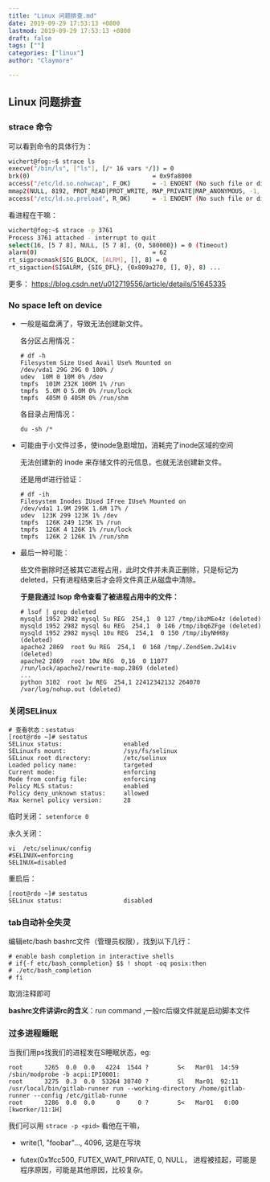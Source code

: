 ```yaml
---
title: "Linux 问题排查.md"
date: 2019-09-29 17:53:13 +0800
lastmod: 2019-09-29 17:53:13 +0800
draft: false
tags: [""]
categories: ["linux"]
author: "Claymore"

---
```



## Linux 问题排查 

### strace 命令

可以看到命令的具体行为：

```sh
wichert@fog:~$ strace ls
execve("/bin/ls", ["ls"], [/* 16 vars */]) = 0
brk(0)                                  = 0x9fa8000
access("/etc/ld.so.nohwcap", F_OK)      = -1 ENOENT (No such file or directory)
mmap2(NULL, 8192, PROT_READ|PROT_WRITE, MAP_PRIVATE|MAP_ANONYMOUS, -1, 0) = 0xb7f0a000
access("/etc/ld.so.preload", R_OK)      = -1 ENOENT (No such file or directory)
```

看进程在干嘛：

```sh
wichert@fog:~$ strace -p 3761
Process 3761 attached - interrupt to quit
select(16, [5 7 8], NULL, [5 7 8], {0, 580000}) = 0 (Timeout)
alarm(0)                                = 62
rt_sigprocmask(SIG_BLOCK, [ALRM], [], 8) = 0
rt_sigaction(SIGALRM, {SIG_DFL}, {0x809a270, [], 0}, 8) ...
```

更多： https://blog.csdn.net/u012719556/article/details/51645335



### No space left on device

* 一般是磁盘满了，导致无法创建新文件。

  各分区占用情况： 

  ```
  # df -h
  Filesystem Size Used Avail Use% Mounted on
  /dev/vda1 29G 29G 0 100% /
  udev  10M 0 10M 0% /dev
  tmpfs  101M 232K 100M 1% /run
  tmpfs  5.0M 0 5.0M 0% /run/lock
  tmpfs  405M 0 405M 0% /run/shm
  ```

  各目录占用情况：

  `du -sh /*`

* 可能由于小文件过多，使inode急剧增加，消耗完了inode区域的空间

  无法创建新的 inode 来存储文件的元信息，也就无法创建新文件。

  还是用df进行验证：

  ```
  # df -ih
  Filesystem Inodes IUsed IFree IUse% Mounted on
  /dev/vda1 1.9M 299K 1.6M 17% /
  udev  123K 299 123K 1% /dev
  tmpfs  126K 249 125K 1% /run
  tmpfs  126K 4 126K 1% /run/lock
  tmpfs  126K 2 126K 1% /run/shm
  ```

* 最后一种可能： 

  些文件删除时还被其它进程占用，此时文件并未真正删除，只是标记为 deleted，只有进程结束后才会将文件真正从磁盘中清除。

  **于是我通过 lsop 命令查看了被进程占用中的文件：**

  ```
  # lsof | grep deleted
  mysqld 1952 2982 mysql 5u REG  254,1  0 127 /tmp/ibzMEe4z (deleted)
  mysqld 1952 2982 mysql 6u REG  254,1  0 146 /tmp/ibq6ZFge (deleted)
  mysqld 1952 2982 mysql 10u REG  254,1  0 150 /tmp/ibyNHH8y (deleted)
  apache2 2869  root 9u REG  254,1  0 168 /tmp/.ZendSem.2w14iv (deleted)
  apache2 2869  root 10w REG  0,16  0 11077 /run/lock/apache2/rewrite-map.2869 (deleted)
  ...
  python 3102  root 1w REG  254,1 22412342132 264070 /var/log/nohup.out (deleted)
  ```



### 关闭SELinux

```shell
# 查看状态：sestatus
[root@rdo ~]# sestatus  
SELinux status:                 enabled  
SELinuxfs mount:                /sys/fs/selinux  
SELinux root directory:         /etc/selinux  
Loaded policy name:             targeted  
Current mode:                   enforcing  
Mode from config file:          enforcing  
Policy MLS status:              enabled  
Policy deny_unknown status:     allowed  
Max kernel policy version:      28  

```

临时关闭： `setenforce 0`

永久关闭：

```
vi  /etc/selinux/config
#SELINUX=enforcing  
SELINUX=disabled 
```

重启后：

```
[root@rdo ~]# sestatus  
SELinux status:                 disabled  
```



### tab自动补全失灵

编辑etc/bash bashrc文件（管理员权限），找到以下几行：

```
# enable bash completion in interactive shells
# if{-f etc/bash_conmpletion} $$ ! shopt -oq posix:then
# ./etc/bash_completion
# fi
```

取消注释即可

**bashrc文件讲讲rc的含义**：run command ,一般rc后缀文件就是启动脚本文件





### 过多进程睡眠

当我们用ps找我们的进程发在S睡眠状态，eg:

```
root      3265  0.0  0.0   4224  1544 ?        S<   Mar01  14:59 /sbin/modprobe -b acpi:IPI0001:
root      3275  0.3  0.0  53264 30740 ?        Sl   Mar01  92:11 /usr/local/bin/gitlab-runner run --working-directory /home/gitlab-runner --config /etc/gitlab-runne
root      3286  0.0  0.0      0     0 ?        S<   Mar01   0:00 [kworker/11:1H]
```



我们可以用 `strace -p <pid>` 看他在干嘛，

* write(1, "foobar"..., 4096,  这是在写块

* futex(0x1fcc500, FUTEX_WAIT_PRIVATE, 0, NULL， 进程被挂起，可能是程序原因，可能是其他原因，比较复杂。